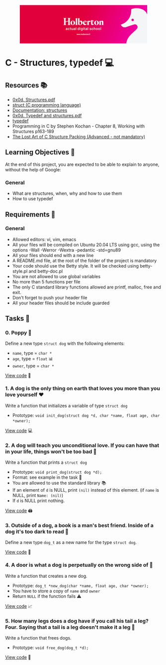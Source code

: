 <div align="center"><img src="https://github.com/ksyv/holbertonschool-web_front_end/blob/main/baniere_holberton.png"></div>

# C - Structures, typedef 💻

## Resources 📚

* [0x0d. Structures.pdf](https://s3.amazonaws.com/alx-intranet.hbtn.io/uploads/misc/2021/1/6eb80c79c99f6125450a0dc11b300d46238d1a5a.pdf?X-Amz-Algorithm=AWS4-HMAC-SHA256&X-Amz-Credential=AKIARDDGGGOUSBVO6H7D%2F20230227%2Fus-east-1%2Fs3%2Faws4_request&X-Amz-Date=20230227T135449Z&X-Amz-Expires=86400&X-Amz-SignedHeaders=host&X-Amz-Signature=6d18b1b2f78f3b2b2c7f6a1a3f7b3b3b3b3b3b3b3b3b3b3b3b3b3b3b3b3b3b3)
* [struct (C programming language)](https://en.wikipedia.org/wiki/Struct_(C_programming_language))
* [Documentation: structures](https://github.com/holbertonschool/Betty/wiki/Documentation:-Data-structures)
* [0x0d. Typedef and structures.pdf](https://s3.amazonaws.com/alx-intranet.hbtn.io/uploads/misc/2021/1/c8ff3e6f7202be7fa489a584e41d005504a07c23.pdf?X-Amz-Algorithm=AWS4-HMAC-SHA256&X-Amz-Credential=AKIARDDGGGOUSBVO6H7D%2F20230227%2Fus-east-1%2Fs3%2Faws4_request&X-Amz-Date=20230227T135449Z&X-Amz-Expires=86400&X-Amz-SignedHeaders=host&X-Amz-Signature=6d18b1b2f78f3b2b2c7f6a1a3f7b3b3b3b3b3b3b3b3b3b3b3b3b3b3b3b3b3b3)
* [typedef](https://publications.gbdirect.co.uk//c_book/chapter8/typedef.html)
* Programming in C by Stephen Kochan - Chapter 8, Working with Structures p163-189
* [The Lost Art of C Structure Packing (Advanced - not mandatory)](http://www.catb.org/esr/structure-packing/)

## Learning Objectives 🎯

At the end of this project, you are expected to be able to explain to anyone, without the help of Google:

### General
* What are structures, when, why and how to use them
* How to use typedef

## Requirements 📜

### General
* Allowed editors: vi, vim, emacs
* All your files will be compiled on Ubuntu 20.04 LTS using gcc, using the options -Wall -Werror -Wextra -pedantic -std=gnu89
* All your files should end with a new line
* A README.md file, at the root of the folder of the project is mandatory
* Your code should use the Betty style. It will be checked using betty-style.pl and betty-doc.pl
* You are not allowed to use global variables
* No more than 5 functions per file
* The only C standard library functions allowed are printf, malloc, free and exit.
* Don't forget to push your header file
* All your header files should be include guarded

## Tasks 📝

### 0. Poppy 🐶
Define a new type `struct dog` with the following elements:
- `name`, type = `char *`
- `age`, type = `float` 📊
- `owner`, type = `char *`

[View code](./dog.h) 📄

### 1. A dog is the only thing on earth that loves you more than you love yourself ❤️
Write a function that initializes a variable of type `struct dog`
- Prototype: `void init_dog(struct dog *d, char *name, float age, char *owner);`

[View code](./1-init_dog.c) 💻

### 2. A dog will teach you unconditional love. If you can have that in your life, things won't be too bad 🐾
Write a function that prints a `struct dog`
- Prototype: `void print_dog(struct dog *d);`
- Format: see example in the task 📝
- You are allowed to use the standard library 📚
- If an element of `d` is NULL, print `(nil)` instead of this element. (if `name` is NULL, print `Name: (nil)`)
- If `d` is NULL print nothing.

[View code](./2-print_dog.c) 🖨️

### 3. Outside of a dog, a book is a man's best friend. Inside of a dog it's too dark to read 📖
Define a new type `dog_t` as a new name for the type `struct dog`.

[View code](./dog.h) 📁

### 4. A door is what a dog is perpetually on the wrong side of 🚪
Write a function that creates a new dog.
- Prototype: `dog_t *new_dog(char *name, float age, char *owner);`
- You have to store a copy of `name` and `owner`
- Return `NULL` if the function fails ⚠️

[View code](./4-new_dog.c) 📈

### 5. How many legs does a dog have if you call his tail a leg? Four. Saying that a tail is a leg doesn't make it a leg 🤔
Write a function that frees dogs.
- Prototype: `void free_dog(dog_t *d);`

[View code](./5-free_dog.c) 🚮


